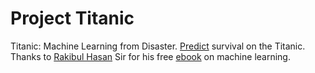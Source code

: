 # Project Titanic 
Titanic: Machine Learning from Disaster. [Predict](https://www.kaggle.com/c/titanic/) survival on the Titanic.
Thanks to [Rakibul Hasan](https://github.com/raqueeb) Sir for his free [ebook](https://rakibul-hassan.gitbook.io/mlbook-titanic/) on machine learning.
